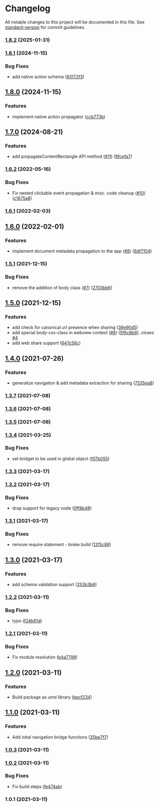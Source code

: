 # Changelog

All notable changes to this project will be documented in this file. See [standard-version](https://github.com/conventional-changelog/standard-version) for commit guidelines.

### [1.8.2](https://github.com/forward-distribution/bridget/compare/v1.8.1...v1.8.2) (2025-01-31)

### [1.8.1](https://github.com/forward-distribution/bridget/compare/v1.8.0...v1.8.1) (2024-11-15)


### Bug Fixes

* add native action schema ([93172f3](https://github.com/forward-distribution/bridget/commit/93172f3ba48c7d6671eef5379d25815a1c962281))

## [1.8.0](https://github.com/forward-distribution/bridget/compare/v1.7.0...v1.8.0) (2024-11-15)


### Features

* implement native action propagator ([ccb773b](https://github.com/forward-distribution/bridget/commit/ccb773bdbca2ba71db0f7ec72f1ad81db9e0eb63))

## [1.7.0](https://github.com/forward-distribution/bridget/compare/v1.6.2...v1.7.0) (2024-08-21)


### Features

* add propagateContentRectangle API method ([#11](https://github.com/forward-distribution/bridget/issues/11)) ([9fcefa7](https://github.com/forward-distribution/bridget/commit/9fcefa701f89cf74b2952ded46bc39803262dd57))

### [1.6.2](https://github.com/forward-distribution/bridget/compare/v1.6.1...v1.6.2) (2022-05-16)


### Bug Fixes

* Fix nested clickable event propagation & misc. code cleanup ([#10](https://github.com/forward-distribution/bridget/issues/10)) ([c1675a8](https://github.com/forward-distribution/bridget/commit/c1675a82313f75a4d468ccb11ed78491d901ce2a))

### [1.6.1](https://github.com/forward-distribution/bridget/compare/v1.6.0...v1.6.1) (2022-02-03)

## [1.6.0](https://github.com/forward-distribution/bridget/compare/v1.5.1...v1.6.0) (2022-02-01)


### Features

* implement document metadata propagation to the app ([#8](https://github.com/forward-distribution/bridget/issues/8)) ([6df7104](https://github.com/forward-distribution/bridget/commit/6df7104e52907225bc28c01ace0f30d028a5c9f8))

### [1.5.1](https://github.com/forward-distribution/bridget/compare/v1.5.0...v1.5.1) (2021-12-15)


### Bug Fixes

* remove the addition of body class ([#7](https://github.com/forward-distribution/bridget/issues/7)) ([2703bb6](https://github.com/forward-distribution/bridget/commit/2703bb69bda11d76c15f9d9cbff79ff8c6a7dc49))

## [1.5.0](https://github.com/forward-distribution/bridget/compare/v1.4.0...v1.5.0) (2021-12-15)


### Features

* add check for canonical url presence when sharing ([38e90d5](https://github.com/forward-distribution/bridget/commit/38e90d58943fe032e7ffd71168c27fee7696573f))
* add special body-css-class in webview context ([#6](https://github.com/forward-distribution/bridget/issues/6)) ([5f6c8b8](https://github.com/forward-distribution/bridget/commit/5f6c8b83e050be2644a0e508c958ca798d5f23f3)), closes [#4](https://github.com/forward-distribution/bridget/issues/4)
* add web share support ([647c56c](https://github.com/forward-distribution/bridget/commit/647c56c5f2bfbc391f858fc788344c5daf8752f6))

## [1.4.0](https://github.com/forward-distribution/bridget/compare/v1.3.7...v1.4.0) (2021-07-26)


### Features

* generalize navigation & add metadata extraction for sharing ([7535ea8](https://github.com/forward-distribution/bridget/commit/7535ea8a334c0470cf3bacf67367eb21a8fcb861))

### [1.3.7](https://github.com/forward-distribution/bridget/compare/v1.3.6...v1.3.7) (2021-07-08)

### [1.3.6](https://github.com/forward-distribution/bridget/compare/v1.3.5...v1.3.6) (2021-07-08)

### [1.3.5](https://github.com/forward-distribution/bridget/compare/v1.3.4...v1.3.5) (2021-07-08)

### [1.3.4](https://github.com/forward-distribution/bridget/compare/v1.3.3...v1.3.4) (2021-03-25)


### Bug Fixes

* set bridget to be used in global object ([f07b055](https://github.com/forward-distribution/bridget/commit/f07b05581ab53f6b30086076192f72a8a7b26cb6))

### [1.3.3](https://github.com/forward-distribution/bridget/compare/v1.3.2...v1.3.3) (2021-03-17)

### [1.3.2](https://github.com/forward-distribution/bridget/compare/v1.3.1...v1.3.2) (2021-03-17)


### Bug Fixes

* drop support for legacy node ([0ff8b48](https://github.com/forward-distribution/bridget/commit/0ff8b48c7df3c36704e463be99d8173ab61a0039))

### [1.3.1](https://github.com/forward-distribution/bridget/compare/v1.3.0...v1.3.1) (2021-03-17)


### Bug Fixes

* remove require statement - broke build ([12f5c88](https://github.com/forward-distribution/bridget/commit/12f5c88145b9fd70baf06b13f1b87dc191a1e840))

## [1.3.0](https://github.com/forward-distribution/bridget/compare/v1.2.2...v1.3.0) (2021-03-17)


### Features

* add schema validation support ([253b3b6](https://github.com/forward-distribution/bridget/commit/253b3b6dad0b09fbd51c0c988719f1b49e039e0a))

### [1.2.2](https://github.com/forward-distribution/bridget/compare/v1.2.1...v1.2.2) (2021-03-11)


### Bug Fixes

* typo ([f24b61d](https://github.com/forward-distribution/bridget/commit/f24b61dda7602be51ef8e21061ccc006d595e93b))

### [1.2.1](https://github.com/forward-distribution/bridget/compare/v1.2.0...v1.2.1) (2021-03-11)


### Bug Fixes

* Fix module resolution ([b4a7798](https://github.com/forward-distribution/bridget/commit/b4a7798d6d0c0622e4b41927f24058650d304b83))

## [1.2.0](https://github.com/forward-distribution/bridget/compare/v1.1.0...v1.2.0) (2021-03-11)


### Features

* Build package as umd library ([becf234](https://github.com/forward-distribution/bridget/commit/becf234603bac52d061142d480de5398df9faf22))

## [1.1.0](https://github.com/forward-distribution/bridget/compare/v1.0.3...v1.1.0) (2021-03-11)


### Features

* Add inital navigation bridge functions ([35be7f7](https://github.com/forward-distribution/bridget/commit/35be7f7d6a238be59dc2d8bb9cd8cef721e3aecf))

### [1.0.3](https://github.com/forward-distribution/bridget/compare/v1.0.2...v1.0.3) (2021-03-11)

### [1.0.2](https://github.com/forward-distribution/bridget/compare/v1.0.1...v1.0.2) (2021-03-11)


### Bug Fixes

* Fix build steps ([fe474ab](https://github.com/forward-distribution/bridget/commit/fe474ab89838a669421236ae11e0c2dfe61038e6))

### 1.0.1 (2021-03-11)
